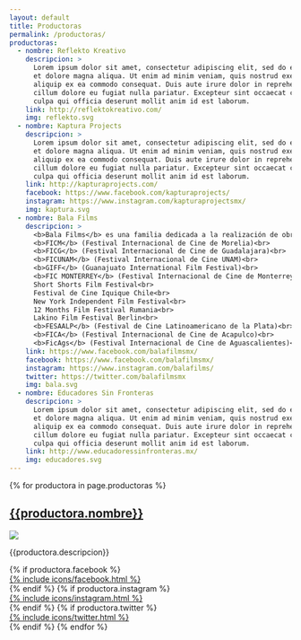 ```yaml
---
layout: default
title: Productoras
permalink: /productoras/
productoras:
  - nombre: Reflekto Kreativo
    descripcion: >
      Lorem ipsum dolor sit amet, consectetur adipiscing elit, sed do eiusmod tempor incididunt ut labore
      et dolore magna aliqua. Ut enim ad minim veniam, quis nostrud exercitation ullamco laboris nisi ut
      aliquip ex ea commodo consequat. Duis aute irure dolor in reprehenderit in voluptate velit esse
      cillum dolore eu fugiat nulla pariatur. Excepteur sint occaecat cupidatat non proident, sunt in
      culpa qui officia deserunt mollit anim id est laborum.
    link: http://reflektokreativo.com/
    img: reflekto.svg
  - nombre: Kaptura Projects
    descripcion: >
      Lorem ipsum dolor sit amet, consectetur adipiscing elit, sed do eiusmod tempor incididunt ut labore
      et dolore magna aliqua. Ut enim ad minim veniam, quis nostrud exercitation ullamco laboris nisi ut
      aliquip ex ea commodo consequat. Duis aute irure dolor in reprehenderit in voluptate velit esse
      cillum dolore eu fugiat nulla pariatur. Excepteur sint occaecat cupidatat non proident, sunt in
      culpa qui officia deserunt mollit anim id est laborum.
    link: http://kapturaprojects.com/
    facebook: https://www.facebook.com/kapturaprojects/
    instagram: https://www.instagram.com/kapturaprojectsmx/
    img: kaptura.svg
  - nombre: Bala Films
    descripcion: >
      <b>Bala Films</b> es una familia dedicada a la realización de obras cinematográficas y proyectos audiovisuales. Nuestros trabajos han sido seleccionados en diversos festivales nacionales e internacionales tales como:<br>
      <b>FICM</b> (Festival Internacional de Cine de Morelia)<br>
      <b>FICG</b> (Festival Internacional de Cine de Guadalajara)<br>
      <b>FICUNAM</b> (Festival Internacional de Cine UNAM)<br>
      <b>GIFF</b> (Guanajuato International Film Festival)<br>
      <b>FIC MONTERREY</b> (Festival Internacional de Cine de Monterrey)<br>
      Short Shorts Film Festival<br>
      Festival de Cine Iquique Chile<br>
      New York Independent Film Festival<br>
      12 Months Film Festival Rumania<br>
      Lakino Film Festival Berlin<br>
      <b>FESAALP</b> (Festival de Cine Latinoamericano de la Plata)<br>
      <b>FICA</b> (Festival Internacional de Cine de Acapulco)<br>
      <b>FicAgs</b> (Festival Internacional de Cine de Aguascalientes)<br>
    link: https://www.facebook.com/balafilmsmx/
    facebook: https://www.facebook.com/balafilmsmx/
    instagram: https://www.instagram.com/balafilms/
    twitter: https://twitter.com/balafilmsmx
    img: bala.svg
  - nombre: Educadores Sin Fronteras
    descripcion: >
      Lorem ipsum dolor sit amet, consectetur adipiscing elit, sed do eiusmod tempor incididunt ut labore
      et dolore magna aliqua. Ut enim ad minim veniam, quis nostrud exercitation ullamco laboris nisi ut
      aliquip ex ea commodo consequat. Duis aute irure dolor in reprehenderit in voluptate velit esse
      cillum dolore eu fugiat nulla pariatur. Excepteur sint occaecat cupidatat non proident, sunt in
      culpa qui officia deserunt mollit anim id est laborum.
    link: http://www.educadoressinfronteras.mx/
    img: educadores.svg
---
```

<section>
  {% for productora in page.productoras %}
  <a href="{{productora.link}}">
    <h2>{{productora.nombre}}</h2>
    <img class="productoras_logo" src="{{site.baseurl}}img/productoras/{{productora.img}}">
  </a>
  <p>{{productora.descripcion}}</p>
  {% if productora.facebook %}
    <a href="{{productora.facebook}}" target="_blank">
      <div class="social-link facebook">{% include icons/facebook.html %}</div>
    </a>
  {% endif %}
  {% if productora.instagram %}
    <a href="{{productora.instagram}}" target="_blank">
      <div class="social-link instagram">{% include icons/instagram.html %}</div>
    </a>
  {% endif %}
  {% if productora.twitter %}
    <a href="{{productora.twitter}}" target="_blank">
      <div class="social-link">{% include icons/twitter.html %}</div>
    </a>
  {% endif %}
  {% endfor %}
</section>
